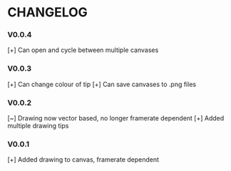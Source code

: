 # CHANGELOG

### V0.0.4
[+] Can open and cycle between multiple canvases

### V0.0.3
[+] Can change colour of tip
[+] Can save canvases to .png files

### V0.0.2
[~] Drawing now vector based, no longer framerate dependent
[+] Added multiple drawing tips

### V0.0.1
[+] Added drawing to canvas, framerate dependent